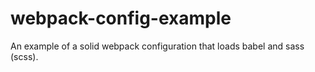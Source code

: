 # webpack-config-example
An example of a solid webpack configuration that loads babel and sass (scss).
